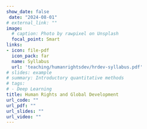 ```yaml
---
show_date: false
 date: "2024-08-01"
# external_link: ""
image:
  # caption: Photo by rawpixel on Unsplash
  focal_point: Smart
links:
- icon: file-pdf
  icon_pack: far
  name: Syllabus
  url: 'teaching/humanrightsdev/hrdev-syllabus.pdf'
# slides: example
# summary: Introductory quantitative methods
# tags:
# - Deep Learning
title: Human Rights and Global Development
url_code: ""
url_pdf: ""
url_slides: ""
url_video: ""
---
```

